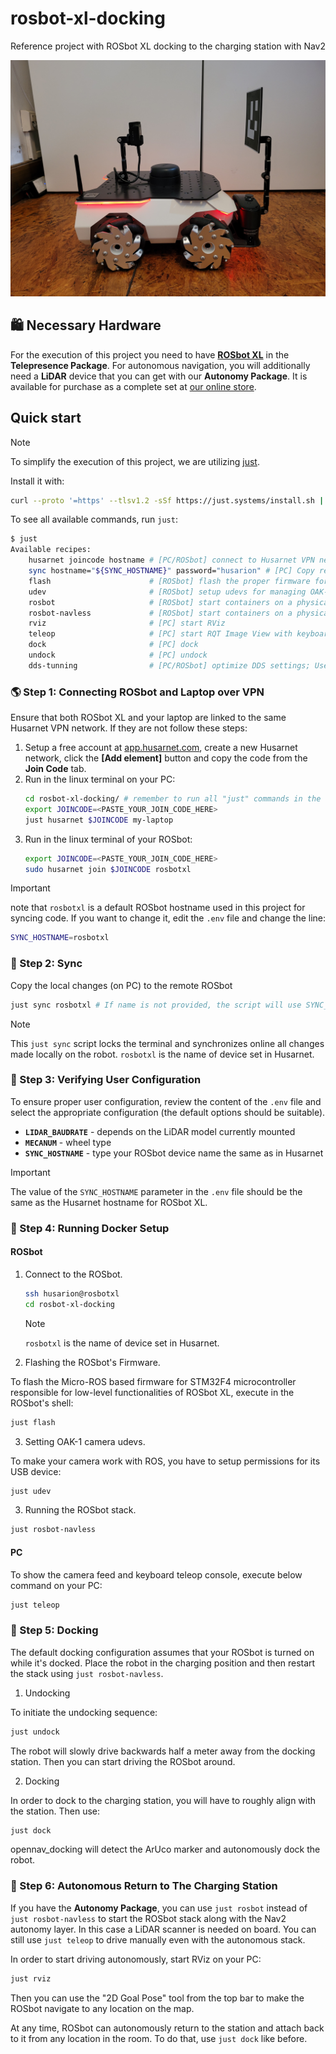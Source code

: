 # rosbot-xl-docking

Reference project with ROSbot XL docking to the charging station with Nav2

![Docked ROSbot](.docs/docked-rosbot.jpg)

## 🛍️ Necessary Hardware

For the execution of this project you need to have **[ROSbot XL](https://husarion.com/manuals/rosbot-xl/)** in the **Telepresence Package**.
For autonomous navigation, you will additionally need a **LiDAR** device that you can get with our **Autonomy Package**.
It is available for purchase as a complete set at [our online store](https://store.husarion.com/collections/robots/products/rosbot-xl).

## Quick start

> [!NOTE]
> To simplify the execution of this project, we are utilizing [just](https://github.com/casey/just).
>
> Install it with:
>
> ```bash
> curl --proto '=https' --tlsv1.2 -sSf https://just.systems/install.sh | sudo bash -s -- --to /usr/bin
> ```

To see all available commands, run `just`:

```bash
$ just
Available recipes:
    husarnet joincode hostname # [PC/ROSbot] connect to Husarnet VPN network
    sync hostname="${SYNC_HOSTNAME}" password="husarion" # [PC] Copy repo content to remote host with 'rsync' and watch for changes
    flash                      # [ROSbot] flash the proper firmware for STM32 microcontroller in ROSbot XL
    udev                       # [ROSbot] setup udevs for managing OAK-1 USB camera permissions
    rosbot                     # [ROSbot] start containers on a physical ROSbot XL
    rosbot-navless             # [ROSbot] start containers on a physical ROSbot XL (without Nav2)
    rviz                       # [PC] start RViz
    teleop                     # [PC] start RQT Image View with keyboard teleop and joy2twist
    dock                       # [PC] dock
    undock                     # [PC] undock
    dds-tunning                # [PC/ROSbot] optimize DDS settings; Use if you experience stability issues.
```

### 🌎 Step 1: Connecting ROSbot and Laptop over VPN

Ensure that both ROSbot XL and your laptop are linked to the same Husarnet VPN network. If they are not follow these steps:

1. Setup a free account at [app.husarnet.com](https://app.husarnet.com/), create a new Husarnet network, click the **[Add element]** button and copy the code from the **Join Code** tab.
2. Run in the linux terminal on your PC:
   ```bash
   cd rosbot-xl-docking/ # remember to run all "just" commands in the repo root folder
   export JOINCODE=<PASTE_YOUR_JOIN_CODE_HERE>
   just husarnet $JOINCODE my-laptop
   ```
3. Run in the linux terminal of your ROSbot:
   ```bash
   export JOINCODE=<PASTE_YOUR_JOIN_CODE_HERE>
   sudo husarnet join $JOINCODE rosbotxl
   ```
> [!IMPORTANT]
> note that `rosbotxl` is a default ROSbot hostname used in this project for syncing code. If you want to change it, edit the `.env` file and change the line:
> ```bash
> SYNC_HOSTNAME=rosbotxl
> ```

### 📡 Step 2: Sync

Copy the local changes (on PC) to the remote ROSbot

```bash
just sync rosbotxl # If name is not provided, the script will use SYNC_HOSTNAME from previous step.
```

> [!NOTE]
> This `just sync` script locks the terminal and synchronizes online all changes made locally on the robot. `rosbotxl` is the name of device set in Husarnet.

### 🔧 Step 3: Verifying User Configuration

To ensure proper user configuration, review the content of the `.env` file and select the appropriate configuration (the default options should be suitable).

- **`LIDAR_BAUDRATE`** - depends on the LiDAR model currently mounted
- **`MECANUM`** - wheel type
- **`SYNC_HOSTNAME`** - type your ROSbot device name the same as in Husarnet

> [!IMPORTANT]
> The value of the `SYNC_HOSTNAME` parameter in the `.env` file should be the same as the Husarnet hostname for ROSbot XL.

### 🤖 Step 4: Running Docker Setup

#### ROSbot

1. Connect to the ROSbot.

   ```bash
   ssh husarion@rosbotxl
   cd rosbot-xl-docking
   ```

   > [!NOTE]
   > `rosbotxl` is the name of device set in Husarnet.

2. Flashing the ROSbot's Firmware.

To flash the Micro-ROS based firmware for STM32F4 microcontroller responsible for low-level functionalities of ROSbot XL, execute in the ROSbot's shell:

```bash
just flash
```

3. Setting OAK-1 camera udevs.

To make your camera work with ROS, you have to setup permissions for its USB device:

```bash
just udev
```

3. Running the ROSbot stack.

```bash
just rosbot-navless
```

#### PC

To show the camera feed and keyboard teleop console, execute below command on your PC:

```bash
just teleop
```

### 🚗 Step 5: Docking

The default docking configuration assumes that your ROSbot is turned on while it's docked.
Place the robot in the charging position and then restart the stack using `just rosbot-navless`.

1. Undocking

To initiate the undocking sequence:
```bash
just undock
```

The robot will slowly drive backwards half a meter away from the docking station.
Then you can start driving the ROSbot around.

2. Docking

In order to dock to the charging station, you will have to roughly align with the station. Then use:
```bash
just dock
```
opennav_docking will detect the ArUco marker and autonomously dock the robot.

### 🚗 Step 6: Autonomous Return to The Charging Station

If you have the **Autonomy Package**, you can use `just rosbot` instead of `just rosbot-navless` to start the ROSbot stack along with the Nav2 autonomy layer.
In this case a LiDAR scanner is needed on board.
You can still use `just teleop` to drive manually even with the autonomous stack.

In order to start driving autonomously, start RViz on your PC:
```bash
just rviz
```
Then you can use the "2D Goal Pose" tool from the top bar to make the ROSbot navigate to any location on the map.

At any time, ROSbot can autonomously return to the station and attach back to it from any location in the room.
To do that, use `just dock` like before.
